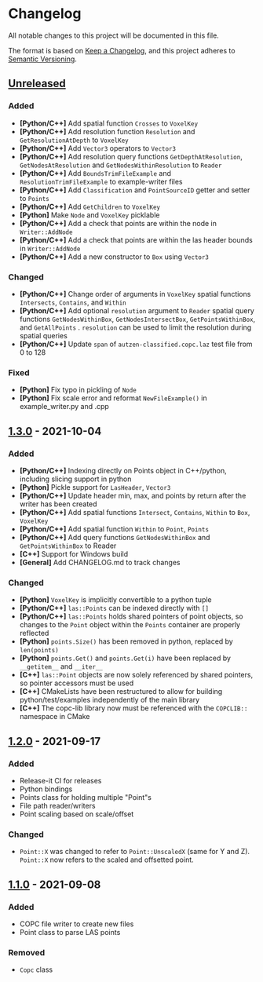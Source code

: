 # Changelog

All notable changes to this project will be documented in this file.

The format is based on [Keep a Changelog](https://keepachangelog.com/en/1.0.0/),
and this project adheres to [Semantic Versioning](https://semver.org/spec/v2.0.0.html).

## [Unreleased]

### Added

- **\[Python/C++\]** Add spatial function `Crosses` to `VoxelKey`
- **\[Python/C++\]** Add resolution function `Resolution` and `GetResolutionAtDepth` to `VoxelKey`
- **\[Python/C++\]** Add `Vector3` operators to `Vector3`
- **\[Python/C++\]** Add resolution query functions `GetDepthAtResolution`, `GetNodesAtResolution` and `GetNodesWithinResolution` to `Reader`
- **\[Python/C++\]** Add `BoundsTrimFileExample` and `ResolutionTrimFileExample` to example-writer files
- **\[Python/C++\]** Add `Classification` and `PointSourceID` getter and setter to `Points`
- **\[Python/C++\]** Add `GetChildren` to `VoxelKey`
- **\[Python\]** Make `Node` and `VoxelKey` picklable
- **\[Python/C++\]** Add a check that points are within the node in `Writer::AddNode`
- **\[Python/C++\]** Add a check that points are within the las header bounds in `Writer::AddNode`
- **\[Python/C++\]** Add a new constructor to `Box` using `Vector3`

### Changed

- **\[Python/C++\]** Change order of arguments in `VoxelKey` spatial functions `Intersects`, `Contains`, and `Within`
- **\[Python/C++\]** Add optional `resolution` argument to `Reader` spatial query functions `GetNodesWithinBox`, `GetNodesIntersectBox`, `GetPointsWithinBox`, and `GetAllPoints` . `resolution` can be used to limit the resolution during spatial queries
- **\[Python/C++\]** Update `span` of `autzen-classified.copc.laz` test file from 0 to 128

### Fixed

- **\[Python\]** Fix typo in pickling of `Node`
- **\[Python\]** Fix scale error and reformat `NewFileExample()` in example_writer.py and .cpp

## [1.3.0] - 2021-10-04

### Added

- **\[Python/C++\]** Indexing directly on Points object in C++/python, including slicing support in python
- **\[Python\]** Pickle support for `LasHeader`, `Vector3`
- **\[Python/C++\]** Update header min, max, and points by return after the writer has been created
- **\[Python/C++\]** Add spatial functions `Intersect`, `Contains`, `Within` to `Box`, `VoxelKey`
- **\[Python/C++\]** Add spatial function `Within` to `Point`, `Points`
- **\[Python/C++\]** Add query functions `GetNodesWithinBox` and `GetPointsWithinBox` to Reader
- **\[C++\]** Support for Windows build
- **\[General\]** Add CHANGELOG.md to track changes

### Changed

- **\[Python\]** `VoxelKey` is implicitly convertible to a python tuple
- **\[Python/C++\]** `las::Points` can be indexed directly with `[]`
- **\[Python/C++\]** `las::Points` holds shared pointers of point objects, so changes to the `Point` object within the `Points` container are properly reflected
- **\[Python\]** `points.Size()` has been removed in python, replaced by `len(points)`
- **\[Python\]** `points.Get()` and `points.Get(i)` have been replaced by `__getitem__` and `__iter__`
- **\[C++\]** `las::Point` objects are now solely referenced by shared pointers, so pointer accessors must be used
- **\[C++\]** CMakeLists have been restructured to allow for building python/test/examples independently of the main library
- **\[C++\]** The copc-lib library now must be referenced with the `COPCLIB::` namespace in CMake

## [1.2.0] - 2021-09-17

### Added

- Release-it CI for releases
- Python bindings
- Points class for holding multiple "Point"s
- File path reader/writers
- Point scaling based on scale/offset

### Changed

- `Point::X` was changed to refer to `Point::UnscaledX` (same for Y and Z). `Point::X` now refers to the scaled and offsetted point.

## [1.1.0] - 2021-09-08

### Added

- COPC file writer to create new files
- Point class to parse LAS points

### Removed

- `Copc` class

[1.1.0]: https://github.com/RockRobotic/copc-lib/compare/v1.0...v1.1.0
[1.2.0]: https://github.com/RockRobotic/copc-lib/compare/v1.1.0...v1.2.0
[1.3.0]: https://github.com/RockRobotic/copc-lib/compare/v1.2.0...v1.3.0
[Unreleased]: https://github.com/RockRobotic/copc-lib/compare/v1.3.0...HEAD
